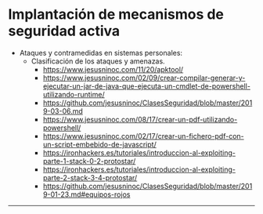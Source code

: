 # Implantación de mecanismos de seguridad activa
- Ataques y contramedidas en sistemas personales:
  - Clasificación de los ataques y amenazas.
    * https://www.jesusninoc.com/11/20/apktool/
    * https://www.jesusninoc.com/02/09/crear-compilar-generar-y-ejecutar-un-jar-de-java-que-ejecuta-un-cmdlet-de-powershell-utilizando-runtime/
    * https://github.com/jesusninoc/ClasesSeguridad/blob/master/2019-03-06.md
    * https://www.jesusninoc.com/08/17/crear-un-pdf-utilizando-powershell/
    * https://www.jesusninoc.com/02/17/crear-un-fichero-pdf-con-un-script-embebido-de-javascript/
    * https://ironhackers.es/tutoriales/introduccion-al-exploiting-parte-1-stack-0-2-protostar/
    * https://ironhackers.es/tutoriales/introduccion-al-exploiting-parte-2-stack-3-4-protostar/
    * https://github.com/jesusninoc/ClasesSeguridad/blob/master/2019-01-23.md#equipos-rojos

--------------------
